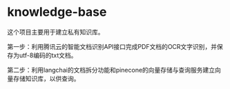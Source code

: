 # knowledge-base
这个项目主要用于建立私有知识库。

第一步：利用腾讯云的智能文档识别API接口完成PDF文档的OCR文字识别，并保存为utf-8编码的txt文档。

第二步：利用langchai的文档拆分功能和pinecone的向量存储与查询服务建立向量存储知识库，以供查询。

